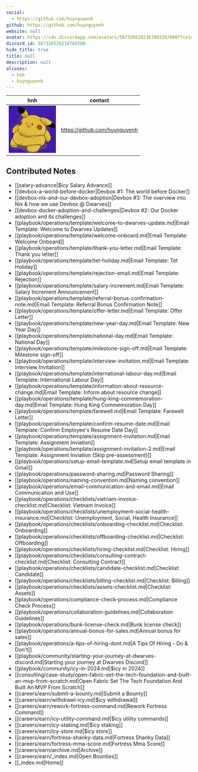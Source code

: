 ```yaml
---
social: 
  - https://github.com/huynguyenh
github: https://github.com/huynguyenh
website: null
avatar: https://cdn.discordapp.com/avatars/567326528216760320/608ffce140ad8830f6e2308763c7a127
discord_id: 567326528216760300
hide_title: true
title: null
description: null
aliases: 
  - hnh
  - huynguyenh
---
```

<div class="profile"/>

| hnh                                                                                                        | contact                       |
| ---------------------------------------------------------------------------------------------------------- | ----------------------------- |
| ![](assets/hnh_608ffce140ad8830f6e2308763c7a127.webp) | https://github.com/huynguyenh |

## Contributed Notes

- [[salary-advance|$icy Salary Advance]]
- [[devbox-a-world-before-docker|Devbox #1: The world before Docker]]
- [[devbox-nix-and-our-devbox-adoption|Devbox #3: The overview into Nix & how we use Devbox @ Dwarves]]
- [[devbox-docker-adoption-and-challenges|Devbox #2: Our Docker adoption and its challenges]]
- [[playbook/operations/template/welcome-to-dwarves-update.md|Email Template: Welcome to Dwarves Updates]]
- [[playbook/operations/template/welcome-onboard.md|Email Template: Welcome Onboard]]
- [[playbook/operations/template/thank-you-letter.md|Email Template: Thank you letter]]
- [[playbook/operations/template/tet-holiday.md|Email Template: Tet Holiday]]
- [[playbook/operations/template/rejection-email.md|Email Template: Rejection]]
- [[playbook/operations/template/salary-increment.md|Email Template: Salary Increment Announcement]]
- [[playbook/operations/template/referral-bonus-confirmation-note.md|Email Template: Referral Bonus Confirmation Note]]
- [[playbook/operations/template/offer-letter.md|Email Template: Offer Letter]]
- [[playbook/operations/template/new-year-day.md|Email Template: New Year Day]]
- [[playbook/operations/template/national-day.md|Email Template: National Day]]
- [[playbook/operations/template/milestone-sign-off.md|Email Template: Milestone sign-off]]
- [[playbook/operations/template/interview-invitation.md|Email Template: Interview Invitation]]
- [[playbook/operations/template/international-labour-day.md|Email Template: International Labour Day]]
- [[playbook/operations/template/information-about-resource-change.md|Email Template: Inform about resource change]]
- [[playbook/operations/template/hung-king-commemoration-day.md|Email Template: Hung King Commemoration Day]]
- [[playbook/operations/template/farewell.md|Email Template: Farewell Letter]]
- [[playbook/operations/template/confirm-resume-date.md|Email Template: Confirm Employee's Resume Date Day]]
- [[playbook/operations/template/assignment-invitation.md|Email Template: Assignment Inviation]]
- [[playbook/operations/template/assignment-invitation-2.md|Email Template: Assignment Inviation (Skip pre-assessment)]]
- [[playbook/operations/setup-email-template.md|Setup email template in Gmail]]
- [[playbook/operations/password-sharing.md|Password Sharing]]
- [[playbook/operations/naming-convention.md|Naming convention]]
- [[playbook/operations/email-communication-and-email.md|Email Communication and Use]]
- [[playbook/operations/checklists/vietnam-invoice-checklist.md|Checklist: Vietnam Invoice]]
- [[playbook/operations/checklists/unemployment-social-health-insurance.md|Checklist: Unemployment, Social, Health Insurance]]
- [[playbook/operations/checklists/onboarding-checklist.md|Checklist: Onboarding]]
- [[playbook/operations/checklists/offboarding-checklist.md|Checklist: Offboarding]]
- [[playbook/operations/checklists/hiring-checklist.md|Checklist: Hiring]]
- [[playbook/operations/checklists/consulting-contract-checklist.md|Checklist: Consulting Contract]]
- [[playbook/operations/checklists/candidate-checklist.md|Checklist: Candidate]]
- [[playbook/operations/checklists/billing-checklist.md|Checklist: Billing]]
- [[playbook/operations/checklists/assets-checklist.md|Checklist: Assets]]
- [[playbook/operations/compliance-check-process.md|Compliance Check Process]]
- [[playbook/operations/collaboration-guidelines.md|Collaboration Guidelines]]
- [[playbook/operations/bunk-license-check.md|Bunk license check]]
- [[playbook/operations/annual-bonus-for-sales.md|Annual bonus for sales]]
- [[playbook/operations/a-tips-of-hiring-dont.md|A Tips Of Hiring - Do & Don't]]
- [[playbook/community/starting-your-journey-at-dwarves-discord.md|Starting your journey at Dwarves Discord]]
- [[playbook/community/icy-in-2024.md|$icy in 2024]]
- [[consulting/case-study/open-fabric-set-the-tech-foundation-and-built-an-mvp-from-scratch.md|Open Fabric Set The Tech Foundation And Built An MVP From Scratch]]
- [[careers/earn/submit-a-bounty.md|Submit a Bounty]]
- [[careers/earn/withdrawl-icy.md|$icy withdrawal]]
- [[careers/earn/rework-fortress-command.md|Rework Fortress Command]]
- [[careers/earn/icy-utility-command.md|$icy utility commands]]
- [[careers/earn/icy-staking.md|$icy staking]]
- [[careers/earn/icy-store.md|$icy store]]
- [[careers/earn/fortress-shanky-data.md|Fortress Shanky Data]]
- [[careers/earn/fortress-mma-score.md|Fortress Mma Score]]
- [[careers/earn/archive.md|Archive]]
- [[careers/earn/_index.md|Open Bounties]]
- [[_index.md|Home]]